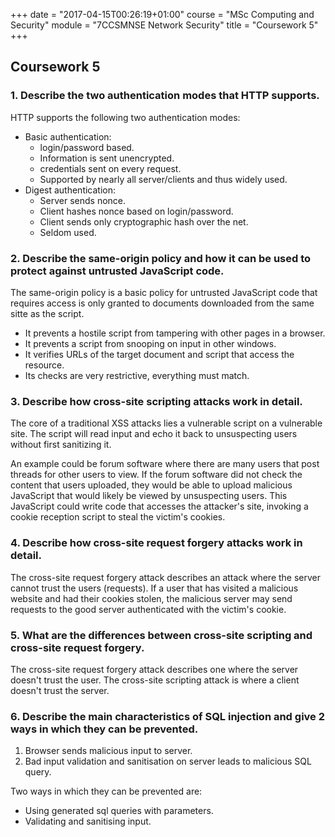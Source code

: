 +++
date = "2017-04-15T00:26:19+01:00"
course = "MSc Computing and Security"
module = "7CCSMNSE Network Security"
title = "Coursework 5"
+++

## Coursework 5

### 1. Describe the two authentication modes that HTTP supports.

HTTP supports the following two authentication modes:

 * Basic authentication:
     * login/password based.
     * Information is sent unencrypted.
     * credentials sent on every request.
     * Supported by nearly all server/clients and thus widely used.
 * Digest authentication:
     * Server sends nonce.
     * Client hashes nonce based on login/password.
     * Client sends only cryptographic hash over the net.
     * Seldom used.


### 2. Describe the same-origin policy and how it can be used to protect against untrusted JavaScript code.

The same-origin policy is a basic policy for untrusted JavaScript code that requires access is only granted to documents downloaded from the same sitte as the script.

* It prevents a hostile script from tampering with other pages in a browser.
* It prevents a script from snooping on input in other windows.
* It verifies URLs of the target document and script that access the resource.
* Its checks are very restrictive, everything must match.

### 3. Describe how cross-site scripting attacks work in detail.

The core of a traditional XSS attacks lies a vulnerable script on a vulnerable site. The script will read input and echo it back to unsuspecting users without first sanitizing it.

An example could be forum software where there are many users that post threads for other users to view. If the forum software did not check the content that users uploaded, they would be able to upload malicious JavaScript that would likely be viewed by unsuspecting users. This JavaScript could write code that accesses the attacker's site, invoking a cookie reception script to steal the victim's cookies.

### 4. Describe how cross-site request forgery attacks work in detail.

The cross-site request forgery attack describes an attack where the server cannot trust the users (requests). If a user that has visited a malicious website and had their cookies stolen, the malicious server may send requests to the good server authenticated with the victim's cookie.

### 5. What are the differences between cross-site scripting and cross-site request forgery.

The cross-site request forgery attack describes one where the server doesn't trust the user. The cross-site scripting attack is where a client doesn't trust the server.

### 6. Describe the main characteristics of SQL injection and give 2 ways in which they can be prevented.

1. Browser sends malicious input to server.
2. Bad input validation and sanitisation on server leads to malicious SQL query.

Two ways in which they can be prevented are:
 * Using generated sql queries with parameters.
 * Validating and sanitising input.
